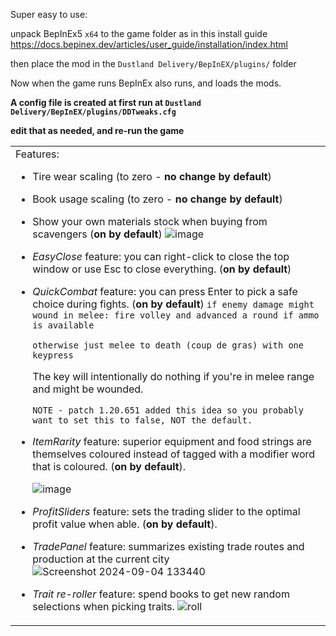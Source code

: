Super easy to use:

unpack BepInEx5 `x64` to the game folder as in this install guide https://docs.bepinex.dev/articles/user_guide/installation/index.html

then place the mod in the `Dustland Delivery/BepInEX/plugins/` folder

Now when the game runs BepInEx also runs, and loads the mods.  

__A config file is created at first run at `Dustland Delivery/BepInEX/plugins/DDTweaks.cfg`__

__edit that as needed, and re-run the game__
<table>
<tr>
<td>
Features:

* Tire wear scaling (to zero - **no change by default**)
* Book usage scaling (to zero - **no change by default**)
* Show your own materials stock when buying from scavengers (**on by default**)
  ![image](https://github.com/user-attachments/assets/58258d4a-2543-41f6-950d-e8468388b64f)

* *EasyClose* feature: you can right-click to close the top window or use Esc to close everything. (**on by default**)
* *QuickCombat* feature: you can press Enter to pick a safe choice during fights.  (**on by default**)
     `if enemy damage might wound in melee: fire volley and advanced a round if ammo is available`

     `otherwise just melee to death (coup de gras) with one keypress`

     The key will intentionally do nothing if you're in melee range and might be wounded.

      NOTE - patch 1.20.651 added this idea so you probably want to set this to false, NOT the default.
* *ItemRarity* feature: superior equipment and food strings are themselves coloured instead of tagged with a modifier word that is coloured. (**on by default**).

     ![image](https://github.com/user-attachments/assets/ba6486e7-e60f-4b1e-bd7d-d08cdedd9dee)


* *ProfitSliders* feature: sets the trading slider to the optimal profit value when able.  (**on by default**).
* *TradePanel* feature: summarizes existing trade routes and production at the current city
  ![Screenshot 2024-09-04 133440](https://github.com/user-attachments/assets/fc70fbdc-88d6-4594-950c-f1b52b5d48dc)
* *Trait re-roller* feature: spend books to get new random selections when picking traits.
  ![roll](https://github.com/user-attachments/assets/c4e5587e-1b96-45f2-9f70-a14fba56a5ab)
</td>
</tr>
</table>
